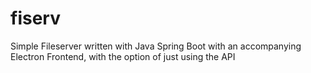 # fiserv
Simple Fileserver written with Java Spring Boot with an accompanying Electron Frontend, with the option of just using the API
